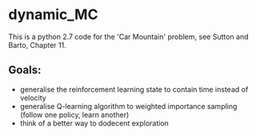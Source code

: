 # dynamic_MC

This is a python 2.7 code for the 'Car Mountain' problem, see Sutton and Barto, Chapter 11.

## Goals:
 * generalise the reinforcement learning state to contain time instead of velocity
 * generalise Q-learning algorithm to weighted importance sampling (follow one policy, learn another)
 * think of a better way to dodecent exploration
